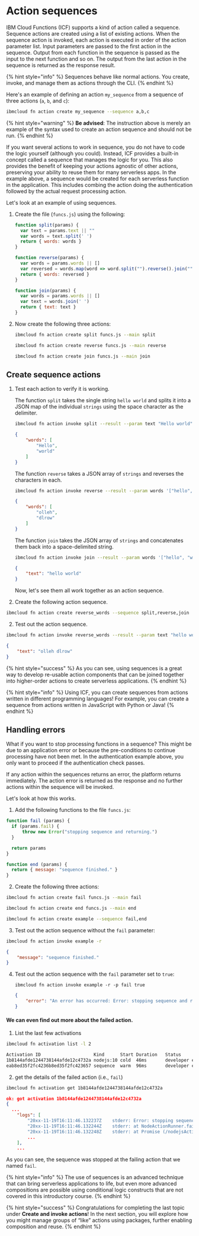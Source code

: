 <!--
#
# Licensed to the Apache Software Foundation (ASF) under one or more
# contributor license agreements.  See the NOTICE file distributed with
# this work for additional information regarding copyright ownership.
# The ASF licenses this file to You under the Apache License, Version 2.0
# (the "License"); you may not use this file except in compliance with
# the License.  You may obtain a copy of the License at
#
#     http://www.apache.org/licenses/LICENSE-2.0
#
# Unless required by applicable law or agreed to in writing, software
# distributed under the License is distributed on an "AS IS" BASIS,
# WITHOUT WARRANTIES OR CONDITIONS OF ANY KIND, either express or implied.
# See the License for the specific language governing permissions and
# limitations under the License.
#
-->

# Action sequences

IBM Cloud Functions (ICF) supports a kind of action called a sequence. Sequence actions are created using a list of existing actions. When the sequence action is invoked, each action is executed in order of the action parameter list. Input parameters are passed to the first action in the sequence. Output from each function in the sequence is passed as the input to the next function and so on. The output from the last action in the sequence is returned as the response result.

{% hint style="info" %}
Sequences behave like normal actions. You create, invoke, and manage them as actions through the CLI.
{% endhint %}

Here's an example of defining an action `my_sequence` from a sequence of three actions \(`a`, `b`, and `c`\):

```bash
ibmcloud fn action create my_sequence --sequence a,b,c
```

{% hint style="warning" %}
**Be advised**: The instruction above is merely an example of the syntax used to create an action sequence and should not be run.
{% endhint %}

If you want several actions to work in sequence, you do not have to code the logic yourself (although you could). Instead, ICF provides a built-in concept called a sequence that manages the logic for you. This also provides the benefit of keeping your actions agnostic of other actions, preserving your ability to reuse them for many serverless apps. In the example above, a sequence would be created for each serverless function in the application. This includes combing the action doing the authentication followed by the actual request processing action.

Let's look at an example of using sequences.

1. Create the file \(`funcs.js`\) using the following:

    ```javascript
    function split(params) {
      var text = params.text || ""
      var words = text.split(' ')
      return { words: words }
    }

    function reverse(params) {
      var words = params.words || []
      var reversed = words.map(word => word.split("").reverse().join(""))
      return { words: reversed }
    }

    function join(params) {
      var words = params.words || []
      var text = words.join(' ')
      return { text: text }
    }
    ```

2. Now create the following three actions:

    ```bash
    ibmcloud fn action create split funcs.js --main split
    ```

    ```bash
    ibmcloud fn action create reverse funcs.js --main reverse
    ```

    ```bash
    ibmcloud fn action create join funcs.js --main join
    ```

## Create sequence actions

1. Test each action to verify it is working.

    The function `split` takes the single string `hello world` and splits it into a JSON map of the individual `strings` using the space character as the delimiter.

    ```bash
    ibmcloud fn action invoke split --result --param text "Hello world"
    ```

    ```json
    {
        "words": [
            "Hello",
            "world"
        ]
    }
    ```

    The function `reverse` takes a JSON array of `strings` and reverses the characters in each.

    ```bash
    ibmcloud fn action invoke reverse --result --param words '["hello", "world"]'
    ```

    ```json
    {
        "words": [
            "olleh",
            "dlrow"
        ]
    }
    ```

    The function `join` takes the JSON array of `strings` and concatenates them back into a space-delimited string.

    ```bash
    ibmcloud fn action invoke join --result --param words '["hello", "world"]'
    ```

    ```json
    {
        "text": "hello world"
    }
    ```

    Now, let's see them all work together as an action sequence.

1. Create the following action sequence.

  ```bash
  ibmcloud fn action create reverse_words --sequence split,reverse,join
  ```

2. Test out the action sequence.

  ```bash
  ibmcloud fn action invoke reverse_words --result --param text "hello world"
  ```

  ```json
  {
      "text": "olleh dlrow"
  }
  ```

{% hint style="success" %}
As you can see, using sequences is a great way to develop re-usable action components that can be joined together into higher-order actions to create serverless applications.
{% endhint %}

{% hint style="info" %}
Using ICF, you can create sequences from actions written in different programming languages! For example, you can create a sequence from actions written in JavaScript with Python or Java!
{% endhint %}

## Handling errors

What if you want to stop processing functions in a sequence? This might be due to an application error or because the pre-conditions to continue processing have not been met. In the authentication example above, you only want to proceed if the authentication check passes.

If any action within the sequences returns an error, the platform returns immediately. The action error is returned as the response and no further actions within the sequence will be invoked.

Let's look at how this works.

1. Add the following functions to the file `funcs.js`:

  ```javascript
  function fail (params) {
    if (params.fail) {
        throw new Error("stopping sequence and returning.")
    }

    return params
  }

  function end (params) {
    return { message: "sequence finished." }
  }
  ```

2. Create the following three actions:

  ```bash
  ibmcloud fn action create fail funcs.js --main fail
  ```

  ```bash
  ibmcloud fn action create end funcs.js --main end
  ```

  ```bash
  ibmcloud fn action create example --sequence fail,end
  ```

3. Test out the action sequence without the `fail` parameter:

  ```bash
  ibmcloud fn action invoke example -r
  ```

  ```json
  {
      "message": "sequence finished."
  }
  ```

4. Test out the action sequence with the `fail` parameter set to `true`:

   ```text
   ibmcloud fn action invoke example -r -p fail true
   ```

   ```json
   {
       "error": "An error has occurred: Error: stopping sequence and returning."
   }
   ```

#### We can even find out more about the failed action.

1. List the last few activations

  ```bash
  ibmcloud fn activation list -l 2
  ```

  ```bash
  Activation ID                    Kind      Start Duration   Status          Entity
  1b8144afde1244738144afde12c4732a nodejs:10 cold  46ms       developer error fail:0.0.1
  eab8ed35f2fc4236b8ed35f2fc423657 sequence  warm  96ms       developer error example:0.0.1
  ```

2. get the details of the failed action (i.e., `fail`)

  ```bash
  ibmcloud fn activation get 1b8144afde1244738144afde12c4732a
  ```

  ```json
  ok: got activation 1b8144afde1244738144afde12c4732a
  {
    ...
      "logs": [
          "20xx-11-19T16:11:46.132237Z    stderr: Error: stopping sequence and returning.",
          "20xx-11-19T16:11:46.132244Z    stderr: at NodeActionRunner.fail [as userScriptMain] (eval at initializeActionHandler (/nodejsAction/runner.js:57:23), <anonymous>:21:13)",
          "20xx-11-19T16:11:46.132248Z    stderr: at Promise (/nodejsAction/runner.js:73:35)",
          ...
      ],
      ...
  ```

  As you can see, the sequence was stopped at the failing action that we named `fail`.

{% hint style="info" %}
The use of sequences is an advanced technique that can bring serverless applications to life, but even more advanced compositions are possible using conditional logic constructs that are not covered in this introductory course.
{% endhint %}

{% hint style="success" %}
Congratulations for completing the last topic under **Create and invoke actions**! In the next section, you will explore how you might manage groups of “like” actions using packages, further enabling composition and reuse.
{% endhint %}
